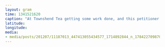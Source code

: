 ```yaml
---
layout: gram
time: 1341521620
caption: "At Townshend Tea getting some work done, and this petitioner is literally asleep on the job."
latitude: 
longitude: 
media:
- media/posts/201207/11187013_447413055434577_1714892844_n_17842270987000351.jpg
---
```

